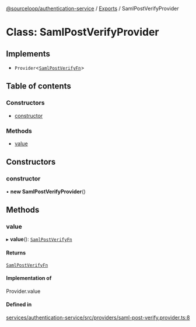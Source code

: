 [@sourceloop/authentication-service](../README.md) / [Exports](../modules.md) / SamlPostVerifyProvider

# Class: SamlPostVerifyProvider

## Implements

- `Provider`<[`SamlPostVerifyFn`](../modules.md#samlpostverifyfn)\>

## Table of contents

### Constructors

- [constructor](SamlPostVerifyProvider.md#constructor)

### Methods

- [value](SamlPostVerifyProvider.md#value)

## Constructors

### constructor

• **new SamlPostVerifyProvider**()

## Methods

### value

▸ **value**(): [`SamlPostVerifyFn`](../modules.md#samlpostverifyfn)

#### Returns

[`SamlPostVerifyFn`](../modules.md#samlpostverifyfn)

#### Implementation of

Provider.value

#### Defined in

[services/authentication-service/src/providers/saml-post-verify.provider.ts:8](https://github.com/sourcefuse/loopback4-microservice-catalog/blob/93a7f917/services/authentication-service/src/providers/saml-post-verify.provider.ts#L8)
